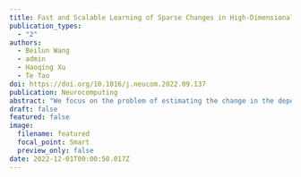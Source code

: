 ```yaml
---
title: Fast and Scalable Learning of Sparse Changes in High-Dimensional Graphical Model Structure
publication_types:
  - "2"
authors:
  - Beilun Wang
  - admin
  - Haoqing Xu
  - Te Tao
doi: https://doi.org/10.1016/j.neucom.2022.09.137
publication: Neurocomputing
abstract: "We focus on the problem of estimating the change in the dependency structures of two p-dimensional Gaussian Graphical models (GGMs). Previous studies for sparse change estimation in GGMs involve expensive and difficult non-smooth optimization. We propose a novel method, DIFFEE for estimating DIFFerential networks via an Elementary Estimator under a high-dimensional situation. DIFFEE is solved through a faster and closed-form solution that enables it to work in large-scale settings. Notice that GGM assumes data are generated from a Gaussian distribution. However, the Gaussian assumption is too strict and can not be satisfied with all the real-world data generated from a complex process. Therefore, we further extend DIFFEE to NPN-DIFFEE by assuming that data are drawn from the nonparanormal distribution (a large family of distributions) instead of a multivariate Gaussian distribution. Thus, NPN-DIFFEE is applicable to more general conditions. We conduct a rigorous statistical analysis showing that surprisingly DIFFEE achieves the same asymptotic convergence rates as the state-of-the-art estimators that are much more difficult to compute. Our experimental results on multiple synthetic datasets and one real-world data about brain connectivity show strong performance improvements over baselines, as well as significant computational benefits."
draft: false
featured: false
image:
  filename: featured
  focal_point: Smart
  preview_only: false
date: 2022-12-01T00:00:50.017Z
---
```

